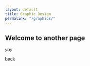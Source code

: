 ```yaml
---
layout: default
title: Graphic Design
permalink: "/graphics/"
---
```


## Welcome to another page

_yay_

[back](./)

